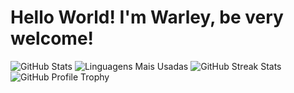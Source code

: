 # Hello World! I'm Warley, be very welcome!

<div>
  <img src="https://github-readme-stats.vercel.app/api?username=warley004&show_icons=true&theme=radical" alt="GitHub Stats" />
  <img src="https://github-readme-stats.vercel.app/api/top-langs/?username=warley004&layout=compact&theme=radical" alt="Linguagens Mais Usadas" />
  <img src="https://github-readme-streak-stats.herokuapp.com/?user=warley004&theme=dark" alt="GitHub Streak Stats" />
  <img src="https://github-profile-trophy.vercel.app/?username=warley004" alt="GitHub Profile Trophy" /> 
</div>
